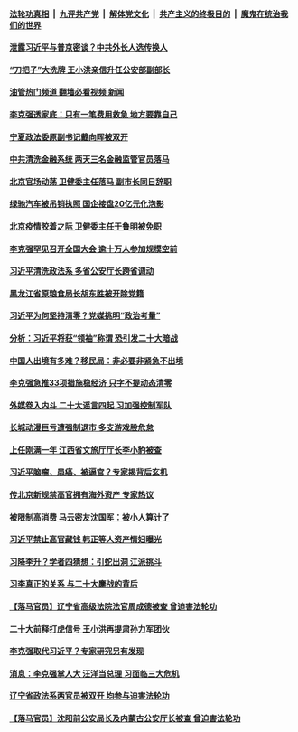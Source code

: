 ####  [法轮功真相](../../../../basic/blob/master/README.md?t=05270232) &nbsp;|&nbsp; [九评共产党](../../../../9ping.md/blob/master/README.md?t=05270232) &nbsp;|&nbsp; [解体党文化](../../../../jtdwh.md/blob/master/README.md?t=05270232)  &nbsp;|&nbsp; [共产主义的终极目的](../../../../gczydzjmd.md/blob/master/README.md?t=05270232) &nbsp;|&nbsp; [魔鬼在统治我们的世界](../../../../mgztzwmdsj.md/blob/master/README.md?t=05270232) 

#### [泄露习近平与普京密谈？中共外长人选传换人](../pages/prog1138/a103439154.md?t=05270232) 

#### [“刀把子”大洗牌 王小洪亲信升任公安部副部长](../pages/prog1138/a103438873.md?t=05270232) 

#### [油管热门频道 翻墙必看视频 新闻](http://45.76.130.85:81/youtube.html?05270232)

#### [李克强透家底：只有一笔费用救急 地方要靠自己](../pages/prog1138/a103438726.md?t=05270232) 

#### [宁夏政法委原副书记戴向晖被双开](../pages/prog1138/a103438712.md?t=05270232) 

#### [中共清洗金融系统 两天三名金融监管官员落马](../pages/prog1138/a103438687.md?t=05270232) 

#### [北京官场动荡 卫健委主任落马 副市长同日辞职](../pages/prog1138/a103438465.md?t=05270232) 

#### [绿驰汽车被吊销执照 国企接盘20亿元化泡影](../pages/prog1138/a103438152.md?t=05270232) 

#### [北京疫情胶着之际 卫健委主任于鲁明被免职](../pages/prog1138/a103438052.md?t=05270232) 

#### [李克强罕见召开全国大会 逾十万人参加规模空前](../pages/prog1138/a103437938.md?t=05270232) 

#### [习近平清洗政法系 多省公安厅长跨省调动](../pages/prog1138/a103437876.md?t=05270232) 

#### [黑龙江省原粮食局长胡东胜被开除党籍](../pages/prog1138/a103437705.md?t=05270232) 

#### [习近平为何坚持清零？党媒挑明“政治考量”](../pages/prog1138/a103437098.md?t=05270232) 

#### [分析：习近平将获“领袖”称谓 恐引发二十大暗战](../pages/prog1138/a103437066.md?t=05270232) 

#### [中国人出境有多难？移民局：非必要非紧急不出境](../pages/prog1138/a103436854.md?t=05270232) 

#### [李克强急推33项措施稳经济 只字不提动态清零](../pages/prog1138/a103436782.md?t=05270232) 

#### [外媒卷入内斗 二十大谣言四起 习加强控制军队](../pages/prog1138/a103436730.md?t=05270232) 

#### [长城动漫巨亏遭强制退市 多支游戏股危怠](../pages/prog1138/a103436588.md?t=05270232) 

#### [上任刚满一年 江西省文旅厅厅长李小豹被查](../pages/prog1138/a103436068.md?t=05270232) 

#### [习近平脑瘤、患癌、被逼宫？专家揭背后玄机](../pages/prog1138/a103433712.md?t=05270232) 

#### [传北京新规禁高官拥有海外资产 专家热议](../pages/prog1138/a103435086.md?t=05270232) 

#### [被限制高消费 马云密友沈国军：被小人算计了](../pages/prog1138/a103434875.md?t=05270232) 

#### [习近平禁止高官藏钱 韩正等人资产情妇曝光](../pages/prog1138/a103434632.md?t=05270232) 

#### [习降李升？学者四猜想：引蛇出洞 江派挑斗](../pages/prog1138/a103434376.md?t=05270232) 

#### [习李真正的关系 与二十大鏖战的背后](../pages/prog1138/a103434443.md?t=05270232) 

#### [【落马官员】辽宁省高级法院法官周成德被查 曾迫害法轮功](../pages/prog1138/a103434126.md?t=05270232) 

#### [二十大前释打虎信号 王小洪再提肃孙力军团伙](../pages/prog1138/a103433828.md?t=05270232) 

#### [李克强取代习近平？专家研究另有发现](../pages/prog1138/a103433745.md?t=05270232) 

#### [消息：李克强掌人大 汪洋当总理 习面临三大危机](../pages/prog1138/a103433660.md?t=05270232) 

#### [辽宁省政法系两官员被双开 均参与迫害法轮功](../pages/prog1138/a103433483.md?t=05270232) 

#### [【落马官员】沈阳前公安局长及内蒙古公安厅长被查 曾迫害法轮功](../pages/prog1138/a103433268.md?t=05270232) 

<img src='http://gfw-breaker.win/goodnews/indexes/prog1138.md' width='0px' height='0px'/>
